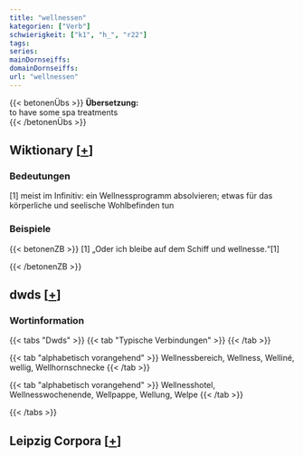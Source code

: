 ```yaml
---
title: "wellnessen"
kategorien: ["Verb"]
schwierigkeit: ["k1", "h_", "r22"]
tags:
series:
mainDornseiffs:
domainDornseiffs:
url: "wellnessen"
---
```


{{< betonenÜbs >}}
**Übersetzung:**  
to have some spa treatments  
{{< /betonenÜbs >}}

## Wiktionary [[+](https://de.wiktionary.org/wiki/wellnessen)]

### Bedeutungen
[1] meist im Infinitiv: ein Wellnessprogramm absolvieren; etwas für das körperliche und seelische Wohlbefinden tun  

### Beispiele
{{< betonenZB >}}
[1] „Oder ich bleibe auf dem Schiff und wellnesse.“[1]  

{{< /betonenZB >}}


## dwds [[+](https://www.dwds.de/wb/wellnessen)]

### Wortinformation
{{< tabs "Dwds" >}}
{{< tab "Typische Verbindungen" >}}
{{< /tab >}}

{{< tab "alphabetisch vorangehend" >}}
Wellnessbereich, Wellness, Welliné, wellig, Wellhornschnecke
{{< /tab >}}

{{< tab "alphabetisch vorangehend" >}}
Wellnesshotel, Wellnesswochenende, Wellpappe, Wellung, Welpe
{{< /tab >}}

{{< /tabs >}}

## Leipzig Corpora [[+](https://corpora.uni-leipzig.de/en/res?word=wellnessen&corpusId=deu_newscrawl-public_2018)]

